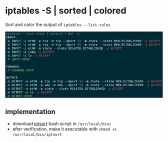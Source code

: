 # iptables -S | sorted | colored

Sort and color the output of `iptables --list-rules`

![Sorted and colored output](iptables_sorted_colored.png)


## implementation

- download [iptsort](iptsort) bash script in `/usr/local/bin/`
- after verification, make it executable with `chmod +x /usr/local/bin/iptsort`
